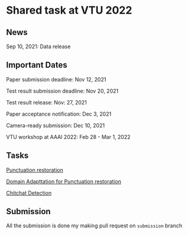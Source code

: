 # Shared task at VTU 2022

## News

Sep 10, 2021: Data release

## Important Dates

Paper submission deadline: Nov 12, 2021

Test result submission deadline: Nov 20, 2021

Test result release: Nov: 27, 2021

Paper acceptance notification: Dec 3, 2021

Camera-ready submission: Dec 10, 2021

VTU workshop at AAAI 2022: Feb 28 - Mar 1, 2022

## Tasks

[Punctuation restoration](https://github.com/vtuworkshop/shared_task_2022/tree/main/pr)

[Domain Adapttation for Punctuation restoration](https://github.com/vtuworkshop/shared_task_2022/tree/main/dapr)

[Chitchat Detection](https://github.com/vtuworkshop/shared_task_2022/tree/main/chitchat)

## Submission

All the submission is done my making pull request on ``submission`` branch

